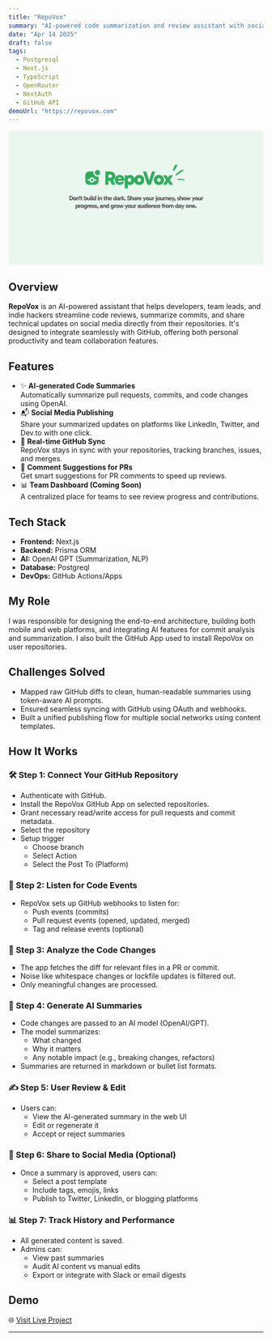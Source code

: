 ```yaml
---
title: "RepoVox"
summary: "AI-powered code summarization and review assistant with social publishing support"
date: "Apr 14 2025"
draft: false
tags:
  - Postgresql
  - Next.js
  - TypeScript
  - OpenRouter
  - NextAuth
  - GitHub API
demoUrl: "https://repovox.com"
---
```


![header](./header.png)

## Overview

**RepoVox** is an AI-powered assistant that helps developers, team leads, and indie hackers streamline code reviews, summarize commits, and share technical updates on social media directly from their repositories. It's designed to integrate seamlessly with GitHub, offering both personal productivity and team collaboration features.

## Features

- ✨ **AI-generated Code Summaries**  
  Automatically summarize pull requests, commits, and code changes using OpenAI.
- 📬 **Social Media Publishing**  
  Share your summarized updates on platforms like LinkedIn, Twitter, and Dev.to with one click.
- 🔄 **Real-time GitHub Sync**  
  RepoVox stays in sync with your repositories, tracking branches, issues, and merges.
- 💬 **Comment Suggestions for PRs**  
  Get smart suggestions for PR comments to speed up reviews.
- 📊 **Team Dashboard (Coming Soon)**  
  A centralized place for teams to see review progress and contributions.

## Tech Stack

- **Frontend:** Next.js
- **Backend:** Prisma ORM
- **AI:** OpenAI GPT (Summarization, NLP)
- **Database:** Postgreql
- **DevOps:** GitHub Actions/Apps

## My Role

I was responsible for designing the end-to-end architecture, building both mobile and web platforms, and integrating AI features for commit analysis and summarization. I also built the GitHub App used to install RepoVox on user repositories.

## Challenges Solved

- Mapped raw GitHub diffs to clean, human-readable summaries using token-aware AI prompts.
- Ensured seamless syncing with GitHub using OAuth and webhooks.
- Built a unified publishing flow for multiple social networks using content templates.

## How It Works

### 🛠 Step 1: Connect Your GitHub Repository

- Authenticate with GitHub.
- Install the RepoVox GitHub App on selected repositories.
- Grant necessary read/write access for pull requests and commit metadata.
- Select the repository
- Setup trigger
  - Choose branch
  - Select Action
  - Select the Post To (Platform)

### 🔔 Step 2: Listen for Code Events

- RepoVox sets up GitHub webhooks to listen for:
  - Push events (commits)
  - Pull request events (opened, updated, merged)
  - Tag and release events (optional)

### 🧠 Step 3: Analyze the Code Changes

- The app fetches the diff for relevant files in a PR or commit.
- Noise like whitespace changes or lockfile updates is filtered out.
- Only meaningful changes are processed.

### 🤖 Step 4: Generate AI Summaries

- Code changes are passed to an AI model (OpenAI/GPT).
- The model summarizes:
  - What changed
  - Why it matters
  - Any notable impact (e.g., breaking changes, refactors)
- Summaries are returned in markdown or bullet list formats.

### ✍️ Step 5: User Review & Edit

- Users can:
  - View the AI-generated summary in the web UI
  - Edit or regenerate it
  - Accept or reject summaries

### 📣 Step 6: Share to Social Media (Optional)

- Once a summary is approved, users can:
  - Select a post template
  - Include tags, emojis, links
  - Publish to Twitter, LinkedIn, or blogging platforms

### 📊 Step 7: Track History and Performance

- All generated content is saved.
- Admins can:
  - View past summaries
  - Audit AI content vs manual edits
  - Export or integrate with Slack or email digests

## Demo

🌐 [Visit Live Project](https://repovox.com)

---
